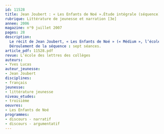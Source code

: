 ```yaml
---
id: 11528
title: Jean Joubert : « Les Enfants de Noé ».Étude intégrale (séquence)
rubrique: Littérature de jeunesse et narration [3e]
annee: 2006
magazine: n°9 juillet 2007
pages: 28
description: 
  Le récit de Jean Joubert, « Les Enfants de Noé » (« Médium », l’école des loisirs) relate l’enfermement d’une famille dans un chalet à la suite d’une tempête de neige. La dramatisation de l’aventure se double d’un jeu subtil sur la narration : c’est l’un des enfants, Simon, qui raconte et commente les événements sept ans après, alors qu’il est étudiant à l’université, le discours argumentatif s’inscrivant ainsi dans la narration. Une narration changeante car, au fur et à mesure que la tension croît, celle-ci est déléguée au personnage du père. Dans ce roman, l’entrecroisement des registres d’écriture, l’imaginaire, le poétique et le symbolique donnent toute sa dimension à la robinsonnade.
  Déroulement de la séquence : sept séances.
article_pdf: 11528.pdf
revue: L’école des lettres des collèges
auteurs:
- Yves Lucas
auteur_jeunesse:
- Jean Joubert
disciplines:
- français
jeunesse:
- littérature jeunesse
niveau_etudes:
- troisième
oeuvres:
- Les Enfants de Noé
programmes:
- discours - narratif
- discours - argumentatif
---
```

